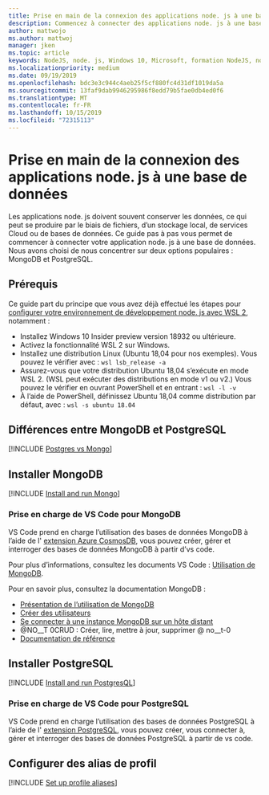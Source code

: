 ```yaml
---
title: Prise en main de la connexion des applications node. js à une base de données
description: Commencez à connecter des applications node. js à une base de données sur Windows.
author: mattwojo
ms.author: mattwoj
manager: jken
ms.topic: article
keywords: NodeJS, node. js, Windows 10, Microsoft, formation NodeJS, node sur Windows, node sur WSL, node sur Linux sur Windows, installer le nœud sur Windows, NodeJS avec vs code, développer avec un nœud sur Windows, développer avec NodeJS sur Windows, installer le nœud sur WSL, NodeJS sur Windows Sous-système pour Linux
ms.localizationpriority: medium
ms.date: 09/19/2019
ms.openlocfilehash: bdc3e3c944c4aeb25f5cf880fc4d31df1019da5a
ms.sourcegitcommit: 13faf9dab9946295986f8edd79b5fae0db4ed0f6
ms.translationtype: MT
ms.contentlocale: fr-FR
ms.lasthandoff: 10/15/2019
ms.locfileid: "72315113"
---
```

# <a name="get-started-connecting-nodejs-apps-to-a-database"></a>Prise en main de la connexion des applications node. js à une base de données

Les applications node. js doivent souvent conserver les données, ce qui peut se produire par le biais de fichiers, d’un stockage local, de services Cloud ou de bases de données. Ce guide pas à pas vous permet de commencer à connecter votre application node. js à une base de données. Nous avons choisi de nous concentrer sur deux options populaires : MongoDB et PostgreSQL.

## <a name="prerequisites"></a>Prérequis

Ce guide part du principe que vous avez déjà effectué les étapes pour [configurer votre environnement de développement node. js avec WSL 2](./setup-on-wsl2.md), notamment :

- Installez Windows 10 Insider preview version 18932 ou ultérieure.
- Activez la fonctionnalité WSL 2 sur Windows.
- Installez une distribution Linux (Ubuntu 18,04 pour nos exemples). Vous pouvez le vérifier avec : `wsl lsb_release -a`
- Assurez-vous que votre distribution Ubuntu 18,04 s’exécute en mode WSL 2. (WSL peut exécuter des distributions en mode v1 ou v2.) Vous pouvez le vérifier en ouvrant PowerShell et en entrant : `wsl -l -v`
- À l’aide de PowerShell, définissez Ubuntu 18,04 comme distribution par défaut, avec : `wsl -s ubuntu 18.04`

## <a name="differences-between-mongodb-and-postgresql"></a>Différences entre MongoDB et PostgreSQL

[!INCLUDE [Postgres vs Mongo](../includes/postgres-v-mongo.md)]

## <a name="install-mongodb"></a>Installer MongoDB

[!INCLUDE [Install and run Mongo](../includes/install-and-run-mongo.md)]

### <a name="vs-code-support-for-mongodb"></a>Prise en charge de VS Code pour MongoDB

VS Code prend en charge l’utilisation des bases de données MongoDB à l’aide de l' [extension Azure CosmosDB](https://marketplace.visualstudio.com/items?itemName=ms-azuretools.vscode-cosmosdb), vous pouvez créer, gérer et interroger des bases de données MongoDB à partir d’vs code.

Pour plus d’informations, consultez les documents VS Code : [Utilisation de MongoDB](https://code.visualstudio.com/docs/azure/mongodb).

Pour en savoir plus, consultez la documentation MongoDB :

- [Présentation de l’utilisation de MongoDB](https://docs.mongodb.com/manual/introduction/)
- [Créer des utilisateurs](https://docs.mongodb.com/manual/tutorial/create-users/)
- [Se connecter à une instance MongoDB sur un hôte distant](https://docs.mongodb.com/manual/mongo/#mongodb-instance-on-a-remote-host)
- @NO__T 0CRUD : Créer, lire, mettre à jour, supprimer @ no__t-0
- [Documentation de référence](https://docs.mongodb.com/manual/reference/)

## <a name="install-postgresql"></a>Installer PostgreSQL

[!INCLUDE [Install and run PostgresQL](../includes/install-and-run-postgres.md)]

### <a name="vs-code-support-for-postgresql"></a>Prise en charge de VS Code pour PostgreSQL

VS Code prend en charge l’utilisation des bases de données PostgreSQL à l’aide de l' [extension PostgreSQL](https://marketplace.visualstudio.com/items?itemName=ms-ossdata.vscode-postgresql), vous pouvez créer, vous connecter à, gérer et interroger des bases de données PostgreSQL à partir de vs code.

## <a name="set-up-profile-aliases"></a>Configurer des alias de profil

[!INCLUDE [Set up profile aliases](../includes/profile-aliases.md)]
